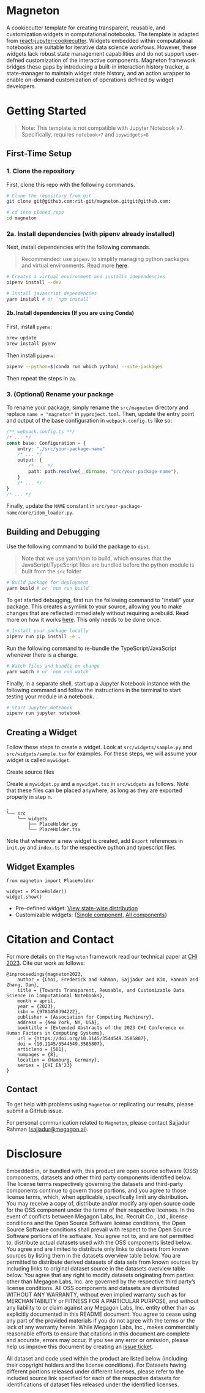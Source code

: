 # Magneton

A cookiecutter template for creating transparent, reusable, and customization widgets in computational notebooks. The template is adapted from [react-jupyter-cookiecutter](https://github.com/megagonlabs/react-jupyter-cookiecutter). Widgets embedded within computational notebooks are suitable for iterative data science workfows. However, these widgets lack robust state management capabilities and do not support user-defned customization of the interactive components. Magneton framework bridges these gaps by introducing a built-in interaction history tracker, a state-manager to maintain widget state history, and an action wrapper to enable on-demand customization of operations defined by widget developers.

# Getting Started

> Note: This template is not compatible with Jupyter Notebook v7. Specifically, requires `notebook<7` and `ipywidgets<8`

## First-Time Setup

### 1. Clone the repository

First, clone this repo with the following commands.

```sh
# Clone the repository from git
git clone git@github.com:rit-git/magneton.gitgit@github.com:

# cd into cloned repo
cd magneton
```

### 2a. Install dependencies (with pipenv already installed)

Next, install dependencies with the following commands.

> Recommended: use `pipenv` to simplify managing python packages and virtual environments. Read more [here](https://pipenv.pypa.io/en/latest/).

```sh
# Creates a virtual environment and installs idependencies
pipenv install --dev

# Install javascript dependencies
yarn install # or `npm install`
```

#### 2b. Install dependencies (If you are using Conda)

First, install ``pyenv``:
```sh
brew update
brew install pyenv
```

Then install ``pipenv``:
```sh
pipenv --python=$(conda run which python) --site-packages
```

Then repeat the steps in ``2a``.

### 3. (Optional) Rename your package

To rename your package, simply rename the `src/magneton` directory and replace `name = "magneton"` in `pyproject.toml`. Then, update the entry point and output of the base configuration in `webpack.config.ts` like so:

```ts
/** webpack.config.ts **/
/* ... */
const base: Configuration = {
    entry: "./src/your-package-name"
    /* ... */
    output: {
        /* ... */
        path: path.resolve(__dirname, "src/your-package-name"),
    }
    /* ... */
}
/* ... */
```

Finally, update the `NAME` constant in `src/your-package-name/core/idom_loader.py`.

## Building and Debugging

Use the following command to build the package to `dist`.

> Note that we use yarn/npm to build, which ensures that the JavaScript/TypeScript files are bundled before the python module is built from the `src` folder

```sh
# Build package for deployment
yarn build # or `npm run build`
```

To get started debugging, first run the following command to "install" your package. This creates a symlink to your source, allowing you to make changes that are reflected immediately without requiring a rebuild. Read more on how it works [here](https://pip.pypa.io/en/stable/topics/local-project-installs/#editable-installs). This only needs to be done once.

```sh
# Install your package locally
pipenv run pip install -e .
```

Run the following command to re-bundle the TypeScript/JavaScript whenever there is a change.

```sh
# Watch files and bundle on change
yarn watch # or `npm run watch`
```

Finally, in a separate shell, start up a Jupyter Notebook instance with the following command and follow the instructions in the terminal to start testing your module in a notebook.

```sh
# Start Jupyter Notebook
pipenv run jupyter notebook
```

## Creating a Widget

Follow these steps to create a widget. Look at `src/widgets/sample.py` and `src/widgets/sample.tsx` for examples. For these steps, we will assume your widget is called `mywidget`.

Create source files

Create a `mywidget.py` and a `mywidget.tsx` in `src/widgets` as follows. Note that these files can be placed anywhere, as long as they are exported properly in step n.

```
.
└── src
    └── widgets
        ├── PlaceHolder.py
        └── PlaceHolder.tsx
```

Note that whenever a new widget is created, add `Export` references in `init.py` and `index.ts` for the respective python and typescript files.

## Widget Examples

```
from magneton import PlaceHolder

widget = PlaceHolder()
widget.show()
```

- Pre-defined widget: [View state-wise distribution](/notebooks/prebuilt_widget_example.ipynb)
- Customizable widgets: {[Single component](/notebooks/widget_example_custom_init.ipynb), [All components](/notebooks/widget_example_custom_all.ipynb)}

# Citation and Contact
For more details on the `Magneton` framework read our technical paper at [CHI 2023](https://doi.org/10.1145/3544549.3585807). Cite our work as follows: 
```
@inproceedings{magneton2023,
    author = {Choi, Frederick and Rahman, Sajjadur and Kim, Hannah and Zhang, Dan},
    title = {Towards Transparent, Reusable, and Customizable Data Science in Computational Notebooks},
    month = april,
    year = {2023},
    isbn = {9781450394222},
    publisher = {Association for Computing Machinery},
    address = {New York, NY, USA},
    booktitle = {Extended Abstracts of the 2023 CHI Conference on Human Factors in Computing Systems},
    url = {https://doi.org/10.1145/3544549.3585807},
    doi = {10.1145/3544549.3585807},
    articleno = {501},
    numpages = {8},
    location = {Hamburg, Germany},
    series = {CHI EA'23}
}
```

## Contact
To get help with problems using `Magneton` or replicating our results, please submit a GitHub issue.

For personal communication related to `Magneton`, please contact Sajjadur Rahman (sajjadur@megagon.ai).

# Disclosure

Embedded in, or bundled with, this product are open source software (OSS) components, datasets and other third party components identified below. The license terms respectively governing the datasets and third-party components continue to govern those portions, and you agree to those license terms, which, when applicable, specifically limit any distribution. You may receive a copy of, distribute and/or modify any open source code for the OSS component under the terms of their respective licenses. In the event of conflicts between Megagon Labs, Inc. Recruit Co., Ltd., license conditions and the Open Source Software license conditions, the Open Source Software conditions shall prevail with respect to the Open Source Software portions of the software. You agree not to, and are not permitted to, distribute actual datasets used with the OSS components listed below. You agree and are limited to distribute only links to datasets from known sources by listing them in the datasets overview table below. You are permitted to distribute derived datasets of data sets from known sources by including links to original dataset source in the datasets overview table below. You agree that any right to modify datasets originating from parties other than Megagon Labs, Inc. are governed by the respective third party’s license conditions. All OSS components and datasets are distributed WITHOUT ANY WARRANTY, without even implied warranty such as for MERCHANTABILITY or FITNESS FOR A PARTICULAR PURPOSE, and without any liability to or claim against any Megagon Labs, Inc. entity other than as explicitly documented in this README document. You agree to cease using any part of the provided materials if you do not agree with the terms or the lack of any warranty herein. While Megagon Labs, Inc., makes commercially reasonable efforts to ensure that citations in this document are complete and accurate, errors may occur. If you see any error or omission, please help us improve this document by creating an [issue ticket]().

All dataset and code used within the product are listed below (including their copyright holders and the license conditions). For Datasets having different portions released under different licenses, please refer to the included source link specified for each of the respective datasets for identifications of dataset files released under the identified licenses.
